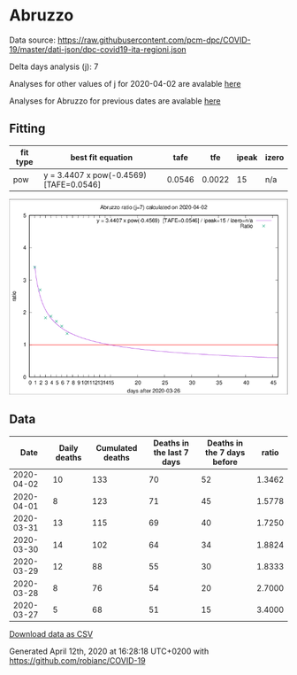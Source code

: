 # Abruzzo

Data source: https://raw.githubusercontent.com/pcm-dpc/COVID-19/master/dati-json/dpc-covid19-ita-regioni.json

Delta days analysis (j): 7

Analyses for other values of j for 2020-04-02 are avalable [here](../README.md)

Analyses for Abruzzo for previous dates are avalable [here](../../README.md)

## Fitting 
|fit type|best fit equation|tafe|tfe|ipeak|izero|
|-------|-----|--------|------|---|---|
|pow|y = 3.4407 x pow(-0.4569)  [TAFE=0.0546]|0.0546|0.0022|15|n/a|

![Plot](COVID-19_abruzzo_j7_2020-04-02.png)

## Data
|Date|Daily deaths|Cumulated deaths|Deaths in the last 7 days|Deaths in the 7 days before|ratio|
|----|----------|-----------|-------|--------------------|-----|
|2020-04-02|10|133|70|52|1.3462|
|2020-04-01|8|123|71|45|1.5778|
|2020-03-31|13|115|69|40|1.7250|
|2020-03-30|14|102|64|34|1.8824|
|2020-03-29|12|88|55|30|1.8333|
|2020-03-28|8|76|54|20|2.7000|
|2020-03-27|5|68|51|15|3.4000|

[Download data as CSV](COVID-19_abruzzo_j7_2020-04-02.csv)

Generated April 12th, 2020 at 16:28:18 UTC+0200 with https://github.com/robianc/COVID-19
